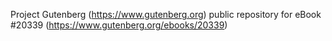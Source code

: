 Project Gutenberg (https://www.gutenberg.org) public repository for eBook #20339 (https://www.gutenberg.org/ebooks/20339)

